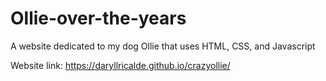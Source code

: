 # Ollie-over-the-years

A website dedicated to my dog Ollie that uses  HTML, CSS, and Javascript 

Website link: https://daryllricalde.github.io/crazyollie/

